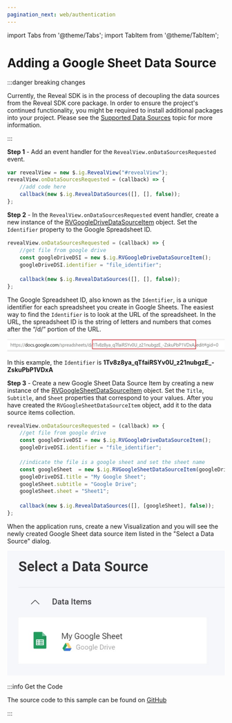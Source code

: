 ```yaml
---
pagination_next: web/authentication
---
```


import Tabs from '@theme/Tabs';
import TabItem from '@theme/TabItem';

# Adding a Google Sheet Data Source

:::danger breaking changes

Currently, the Reveal SDK is in the process of decoupling the data sources from the Reveal SDK core package. In order to ensure the project's continued functionality, you might be required to install additional packages into your project. Please see the [Supported Data Sources](web/datasources.md#supported-data-sources) topic for more information.

:::

**Step 1** - Add an event handler for the `RevealView.onDataSourcesRequested` event.

```js
var revealView = new $.ig.RevealView("#revealView");
revealView.onDataSourcesRequested = (callback) => {
    //add code here
    callback(new $.ig.RevealDataSources([], [], false));
};
```

**Step 2** - In the `RevealView.onDataSourcesRequested` event handler, create a new instance of the [RVGoogleDriveDataSourceItem](https://help.revealbi.io/api/javascript/latest/classes/rvgoogledrivedatasourceitem.html) object. Set the `Identifier` property to the Google Spreadsheet ID.

```js
revealView.onDataSourcesRequested = (callback) => {
    //get file from google drive
    const googleDriveDSI = new $.ig.RVGoogleDriveDataSourceItem();
    googleDriveDSI.identifier = "file_identifier";

    callback(new $.ig.RevealDataSources([], [], false));
};
```

The Google Spreadsheet ID, also known as the `Identifier`, is a unique identifier for each spreadsheet you create in Google Sheets. The easiest way to find the `Identifier` is to look at the URL of the spreadsheet. In the URL, the spreadsheet ID is the string of letters and numbers that comes after the “/d/” portion of the URL.

![](images/google-sheets-url-identifier.jpg)

In this example, the `Identifier` is **1Tv8z8ya_qTfaiRSYv0U_z21nubgzE_-ZskuPbP1VDxA**

**Step 3** - Create a new Google Sheet Data Source Item by creating a new instance of the [RVGoogleSheetDataSourceItem](https://help.revealbi.io/api/javascript/latest/classes/rvgooglesheetdatasourceitem.html) object. Set the `Title`, `Subtitle`, and `Sheet` properties that correspond to your values. After you have created the `RVGoogleSheetDataSourceItem` object, add it to the data source items collection.

```js
revealView.onDataSourcesRequested = (callback) => {
    //get file from google drive
    const googleDriveDSI = new $.ig.RVGoogleDriveDataSourceItem();
    googleDriveDSI.identifier = "file_identifier";

    //indicate the file is a google sheet and set the sheet name
    const googleSheet  = new $.ig.RVGoogleSheetDataSourceItem(googleDriveDSI);
    googleDriveDSI.title = "My Google Sheet";
    googleSheet.subtitle = "Google Drive";
    googleSheet.sheet = "Sheet1";

    callback(new $.ig.RevealDataSources([], [googleSheet], false));
};
```

When the application runs, create a new Visualization and you will see the newly created Google Sheet data source item listed in the "Select a Data Source" dialog.

![](images/google-sheets-data-source.jpg)


:::info Get the Code

The source code to this sample can be found on [GitHub](https://github.com/RevealBi/sdk-samples-javascript/tree/main/DataSources/GoogleSheets-ServiceAccount)

:::